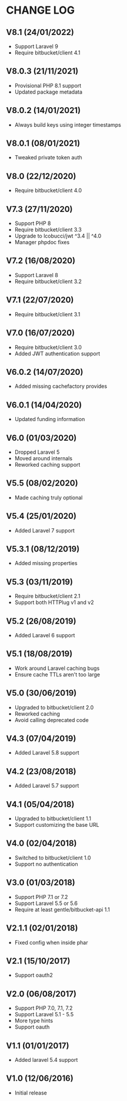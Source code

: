 CHANGE LOG
==========


## V8.1 (24/01/2022)

* Support Laravel 9
* Require bitbucket/client 4.1


## V8.0.3 (21/11/2021)

* Provisional PHP 8.1 support
* Updated package metadata


## V8.0.2 (14/01/2021)

* Always build keys using integer timestamps


## V8.0.1 (08/01/2021)

* Tweaked private token auth


## V8.0 (22/12/2020)

* Require bitbucket/client 4.0


## V7.3 (27/11/2020)

* Support PHP 8
* Require bitbucket/client 3.3
* Upgrade to lcobucci/jwt ^3.4 || ^4.0
* Manager phpdoc fixes


## V7.2 (16/08/2020)

* Support Laravel 8
* Require bitbucket/client 3.2


## V7.1 (22/07/2020)

* Require bitbucket/client 3.1


## V7.0 (16/07/2020)

* Require bitbucket/client 3.0
* Added JWT authentication support


## V6.0.2 (14/07/2020)

* Added missing cachefactory provides


## V6.0.1 (14/04/2020)

* Updated funding information


## V6.0 (01/03/2020)

* Dropped Laravel 5
* Moved around internals
* Reworked caching support


## V5.5 (08/02/2020)

* Made caching truly optional


## V5.4 (25/01/2020)

* Added Laravel 7 support


## V5.3.1 (08/12/2019)

* Added missing properties


## V5.3 (03/11/2019)

* Require bitbucket/client 2.1
* Support both HTTPlug v1 and v2


## V5.2 (26/08/2019)

* Added Laravel 6 support


## V5.1 (18/08/2019)

* Work around Laravel caching bugs
* Ensure cache TTLs aren't too large


## V5.0 (30/06/2019)

* Upgraded to bitbucket/client 2.0
* Reworked caching
* Avoid calling deprecated code


## V4.3 (07/04/2019)

* Added Laravel 5.8 support


## V4.2 (23/08/2018)

* Added Laravel 5.7 support


## V4.1 (05/04/2018)

* Upgraded to bitbucket/client 1.1
* Support customizing the base URL


## V4.0 (02/04/2018)

* Switched to bitbucket/client 1.0
* Support no authentication


## V3.0 (01/03/2018)

* Support PHP 7.1 or 7.2
* Support Laravel 5.5 or 5.6
* Require at least gentle/bitbucket-api 1.1


## V2.1.1 (02/01/2018)

* Fixed config when inside phar


## V2.1 (15/10/2017)

* Support oauth2


## V2.0 (06/08/2017)

* Support PHP 7.0, 7.1, 7.2
* Support Laravel 5.1 - 5.5
* More type hints
* Support oauth


## V1.1 (01/01/2017)

* Added laravel 5.4 support


## V1.0 (12/06/2016)

* Initial release
